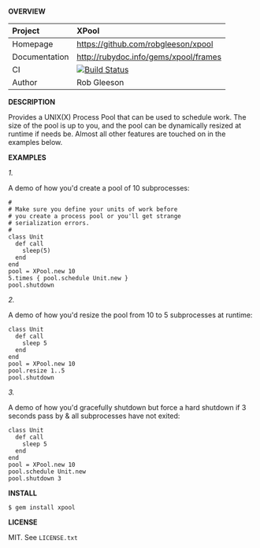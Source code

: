 __OVERVIEW__

| Project         | XPool
|:----------------|:--------------------------------------------------
| Homepage        | https://github.com/robgleeson/xpool
| Documentation   | http://rubydoc.info/gems/xpool/frames 
| CI              | [![Build Status](https://travis-ci.org/robgleeson/XPool.png)](https://travis-ci.org/robgleeson/XPool)
| Author          | Rob Gleeson             


__DESCRIPTION__

Provides a UNIX(X) Process Pool that can be used to schedule work. The size of 
the pool is up to you, and the pool can be dynamically resized at runtime if 
needs be. Almost all other features are touched on in the examples below.

__EXAMPLES__

_1._

A demo of how you'd create a pool of 10 subprocesses:

    #
    # Make sure you define your units of work before
    # you create a process pool or you'll get strange
    # serialization errors.
    #
    class Unit
      def call
        sleep(5)
      end
    end
    pool = XPool.new 10
    5.times { pool.schedule Unit.new }
    pool.shutdown

_2._

A demo of how you'd resize the pool from 10 to 5 subprocesses at runtime:

    class Unit
      def call
        sleep 5
      end
    end
    pool = XPool.new 10
    pool.resize 1..5
    pool.shutdown

_3._

A demo of how you'd gracefully shutdown but force a hard shutdown if 3 seconds
pass by & all subprocesses have not exited:

    class Unit
      def call
        sleep 5
      end
    end
    pool = XPool.new 10
    pool.schedule Unit.new
    pool.shutdown 3

__INSTALL__

    $ gem install xpool

__LICENSE__

MIT. See `LICENSE.txt` 
